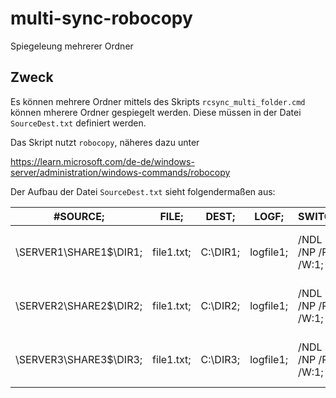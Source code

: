 # multi-sync-robocopy
Spiegeleung mehrerer Ordner

## Zweck
Es können mehrere Ordner mittels des Skripts `rcsync_multi_folder.cmd` können mherere Ordner gespiegelt werden. Diese müssen in der Datei `SourceDest.txt` definiert werden.

Das Skript nutzt `robocopy`, näheres dazu unter

https://learn.microsoft.com/de-de/windows-server/administration/windows-commands/robocopy

Der Aufbau der Datei `SourceDest.txt` sieht folgendermaßen aus:

|#SOURCE;|FILE;|DEST;|LOGF;|SWITCH;|MSG|
|--------|-----|-----|-----|-------|---|
|\\SERVER1\SHARE1$\DIR1;|file1.txt;|C:\DIR1;|logfile1;|/NDL /NP /R:1 /W:1;|kopiere ersten Ordner ...|
|\\SERVER2\SHARE2$\DIR2;|file1.txt;|C:\DIR2;|logfile1;|/NDL /NP /R:1 /W:1;|kopiere zweiten Ordner ...|
|\\SERVER3\SHARE3$\DIR3;|file1.txt;|C:\DIR3;|logfile1;|/NDL /NP /R:1 /W:1;|kopiere dritten Ordner ...|
